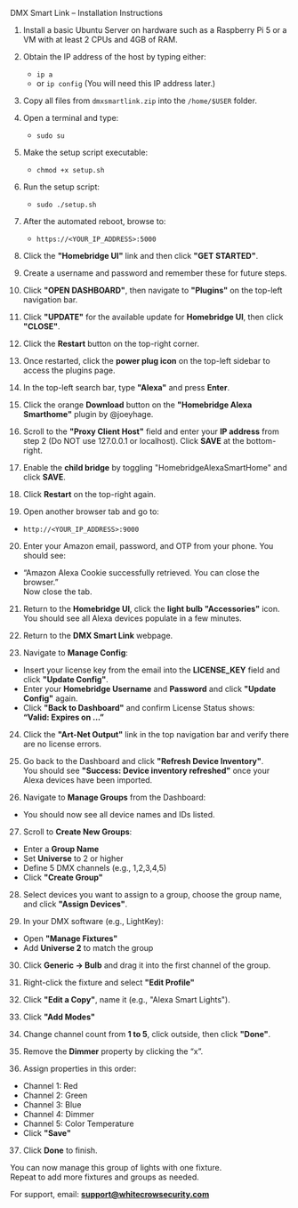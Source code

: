 DMX Smart Link – Installation Instructions

1. Install a basic Ubuntu Server on hardware such as a Raspberry Pi 5 or a VM with at least 2 CPUs and 4GB of RAM.

2. Obtain the IP address of the host by typing either:
   - `ip a`
   - or `ip config`
   (You will need this IP address later.)

3. Copy all files from `dmxsmartlink.zip` into the `/home/$USER` folder.

4. Open a terminal and type:
   - `sudo su`

5. Make the setup script executable:
   - `chmod +x setup.sh`

6. Run the setup script:
   - `sudo ./setup.sh`

7. After the automated reboot, browse to:
   - `https://<YOUR_IP_ADDRESS>:5000`

8. Click the **"Homebridge UI"** link and then click **"GET STARTED"**.

9. Create a username and password and remember these for future steps.

10. Click **"OPEN DASHBOARD"**, then navigate to **"Plugins"** on the top-left navigation bar.

11. Click **"UPDATE"** for the available update for **Homebridge UI**, then click **"CLOSE"**.

12. Click the **Restart** button on the top-right corner.

13. Once restarted, click the **power plug icon** on the top-left sidebar to access the plugins page.

14. In the top-left search bar, type **"Alexa"** and press **Enter**.

15. Click the orange **Download** button on the **"Homebridge Alexa Smarthome"** plugin by @joeyhage.

16. Scroll to the **"Proxy Client Host"** field and enter your **IP address** from step 2 (Do NOT use 127.0.0.1 or localhost). Click **SAVE** at the bottom-right.

17. Enable the **child bridge** by toggling "HomebridgeAlexaSmartHome" and click **SAVE**.

18. Click **Restart** on the top-right again.

19. Open another browser tab and go to:
   - `http://<YOUR_IP_ADDRESS>:9000`

20. Enter your Amazon email, password, and OTP from your phone. You should see:
   - “Amazon Alexa Cookie successfully retrieved. You can close the browser.”  
   Now close the tab.

21. Return to the **Homebridge UI**, click the **light bulb "Accessories"** icon. You should see all Alexa devices populate in a few minutes.

22. Return to the **DMX Smart Link** webpage.

23. Navigate to **Manage Config**:
   - Insert your license key from the email into the **LICENSE_KEY** field and click **"Update Config"**.
   - Enter your **Homebridge Username** and **Password** and click **"Update Config"** again.
   - Click **"Back to Dashboard"** and confirm License Status shows:  
     **“Valid: Expires on ...”**

24. Click the **"Art-Net Output"** link in the top navigation bar and verify there are no license errors.

25. Go back to the Dashboard and click **"Refresh Device Inventory"**.  
    You should see **"Success: Device inventory refreshed"** once your Alexa devices have been imported.

26. Navigate to **Manage Groups** from the Dashboard:
   - You should now see all device names and IDs listed.

27. Scroll to **Create New Groups**:
   - Enter a **Group Name**
   - Set **Universe** to 2 or higher
   - Define 5 DMX channels (e.g., 1,2,3,4,5)
   - Click **"Create Group"**

28. Select devices you want to assign to a group, choose the group name, and click **"Assign Devices"**.

29. In your DMX software (e.g., LightKey):
   - Open **"Manage Fixtures"**
   - Add **Universe 2** to match the group

30. Click **Generic → Bulb** and drag it into the first channel of the group.

31. Right-click the fixture and select **"Edit Profile"**

32. Click **"Edit a Copy"**, name it (e.g., "Alexa Smart Lights").

33. Click **"Add Modes"**

34. Change channel count from **1 to 5**, click outside, then click **"Done"**.

35. Remove the **Dimmer** property by clicking the “x”.

36. Assign properties in this order:
   - Channel 1: Red
   - Channel 2: Green
   - Channel 3: Blue
   - Channel 4: Dimmer
   - Channel 5: Color Temperature
   - Click **"Save"**

37. Click **Done** to finish.

You can now manage this group of lights with one fixture.  
Repeat to add more fixtures and groups as needed.

For support, email: **support@whitecrowsecurity.com**
